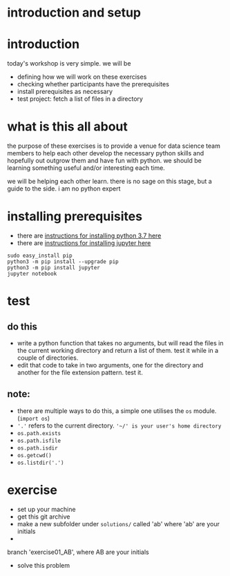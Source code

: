 introduction and setup
===
# introduction
today's workshop is very simple. we will be
- defining how we will work on these exercises
- checking whether participants have the prerequisites
- install prerequisites as necessary
- test project: fetch a list of files in a directory
 
# what is this all about
the purpose of these exercises is to provide a venue for data science team members to help each other develop the necessary python skills and hopefully out outgrow them and have fun with python. we should be learning something useful and/or interesting each time.

we will be helping each other learn. there is no sage on this stage, but a guide to the side. i am no python expert

# installing prerequisites

- there are [instructions for installing python 3.7 here](https://www.python.org/downloads/)
- there are [instructions for installing jupyter here](https://jupyter.org/install)

```
sudo easy_install pip
python3 -m pip install --upgrade pip
python3 -m pip install jupyter
jupyter notebook
```

# test 
## do this
- write a python function that takes no arguments, but will read the files in the current working directory and return a list of them. test it while in a couple of directories.
- edit that code to take in two arguments, one for the directory and another for the file extension pattern. test it.

## note:
- there are multiple ways to do this, a simple one utilises the `os` module. (`import os`)
- `'.'` refers to the current directory. `'~/' is your user's home directory`
- `os.path.exists`
- `os.path.isfile`
- `os.path.isdir`
- `os.getcwd()`
- `os.listdir('.')`


# exercise
- set up your machine
- get this git archive
- make a new subfolder under `solutions/` called 'ab' where 'ab' are your initials
- 
branch 'exercise01_AB', where AB are your initials
- solve this problem 
